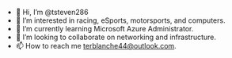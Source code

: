 - 👋 Hi, I’m @tsteven286
- 👀 I’m interested in racing, eSports, motorsports, and computers.
- 🌱 I’m currently learning Microsoft Azure Administrator. 
- 💞️ I’m looking to collaborate on networking and infrastructure.
- 📫 How to reach me terblanche44@outlook.com.

<!---
tsteven286/tsteven286 is a ✨ special ✨ repository because its `README.md` (this file) appears on your GitHub profile.
You can click the Preview link to take a look at your changes.
--->
